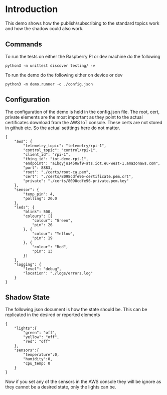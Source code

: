 # Introduction
This demo shows how the publish/subscribing to the standard topics work and how the shadow could also work.

## Commands
To run the tests on either the Raspberry PI or dev machine do the following

    python3 -m unittest discover testing/ -v

To run the demo do the following either on device or dev

    python3 -m demo.runner -c ./config.json


## Configuration
The configuration of the demo is held in the config.json file.  The root, cert, private elements are the most important as they point to the actual certificates download from the AWS IoT console.  These certs are not stored in github etc.  So the actual setttings here do not matter.


    {
        "aws": {
            "telemetry_topic": "telemetry/rpi-1",
            "control_topic": "control/rpi-1",
            "client_id": "rpi-1",
            "thing_id": "iot-demo-rpi-1",
            "endpoint": "a1bqyju1450wf9-ats.iot.eu-west-1.amazonaws.com",
            "port": 8883,
            "root": "./certs/root-ca.pem",
            "cert": "./certs/8098cdfe96-certificate.pem.crt",
            "private": "./certs/8098cdfe96-private.pem.key"
        },
        "sensor": {
            "temp_pin": 4,
            "polling": 20.0
        },
        "leds": {
            "blink": 500,
            "colours": [{
                "colour": "Green",
                "pin": 26
            }, {
                "colour": "Yellow",
                "pin": 19
            }, {
                "colour": "Red",
                "pin": 13
            }]
        },
        "logging": {
            "level": "debug",
            "location": "./logs/errors.log"
        }
    }


## Shadow State
The following json document is how the state should be.  This can be replicated in the desired or reported elements

    {
        "lights":{
            "green": "off",
            "yellow": "off",
            "red": "off"
        },
        "sensors":{
            "temperature":0,
            "humidity":0,
            "cpu_temp: 0
        }
    }

Now if you set any of the sensors in the AWS console they will be ignore as they cannot be a desired state, only the lights can be.
    